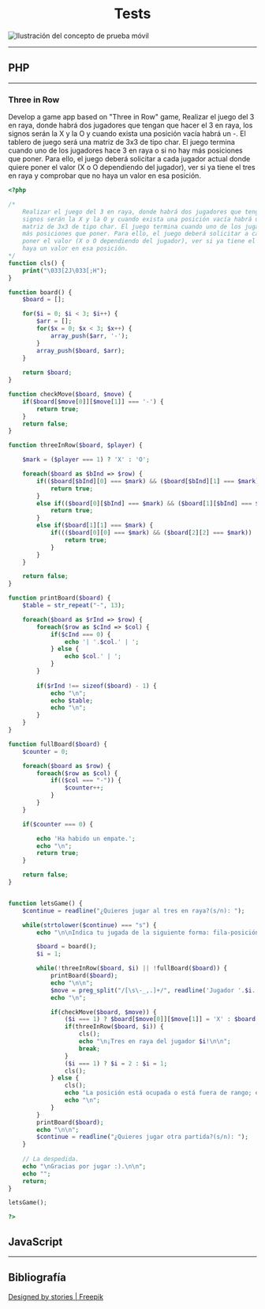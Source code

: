 <h1 style="text-align: center">Tests</h1> 
<img src="https://img.freepik.com/vector-gratis/ilustracion-concepto-prueba-movil_114360-1564.jpg?w=2000&t=st=1665226438~exp=1665227038~hmac=dabd783f834a078bafc84785444532c1c9d41d4c551608a4933f299bd9f0df0e" alt="Ilustración del concepto de prueba móvil">
<hr>

## PHP
<hr>

### Three in Row


Develop a game app based on "Three in Row" game,
Realizar el juego del 3 en raya, donde habrá dos jugadores que tengan que hacer el 3 en raya, los signos serán la X y la O y cuando exista una posición vacía habrá un -. El tablero de juego será una matriz de 3x3 de tipo char. El juego termina cuando uno de los jugadores hace 3 en raya o si no hay más posiciones que poner. Para ello, el juego deberá solicitar a cada jugador actual donde quiere poner el valor (X o O dependiendo del jugador), ver si ya tiene el tres en raya y comprobar que no haya un valor en esa posición.

```php
<?php

/*
    Realizar el juego del 3 en raya, donde habrá dos jugadores que tengan que hacer el 3 en raya, los
    signos serán la X y la O y cuando exista una posición vacía habrá un -. El tablero de juego será una
    matriz de 3x3 de tipo char. El juego termina cuando uno de los jugadores hace 3 en raya o si no hay
    más posiciones que poner. Para ello, el juego deberá solicitar a cada jugador actual donde quiere
    poner el valor (X o O dependiendo del jugador), ver si ya tiene el tres en raya y comprobar que no
    haya un valor en esa posición.
*/
function cls() {
    print("\033[2J\033[;H");
}

function board() {
    $board = [];

    for($i = 0; $i < 3; $i++) {
        $arr = [];
        for($x = 0; $x < 3; $x++) {
            array_push($arr, '-');
        }
        array_push($board, $arr);
    }
    
    return $board;
}

function checkMove($board, $move) {
    if($board[$move[0]][$move[1]] === '-') {
        return true;
    }
    return false;
}

function threeInRow($board, $player) {

    $mark = ($player === 1) ? 'X' : 'O';

    foreach($board as $bInd => $row) {
        if(($board[$bInd][0] === $mark) && ($board[$bInd][1] === $mark) && ($board[$bInd][2] === $mark)) {
            return true;
        }
        else if(($board[0][$bInd] === $mark) && ($board[1][$bInd] === $mark) && ($board[2][$bInd] === $mark)) {
            return true;
        }
        else if($board[1][1] === $mark) {
            if((($board[0][0] === $mark) && ($board[2][2] === $mark)) || (($board[0][2] === $mark) && ($board[2][0] === $mark))) {
                return true;
            }
        }
    }

    return false;
}

function printBoard($board) {
    $table = str_repeat("-", 13);

    foreach($board as $rInd => $row) {
        foreach($row as $cInd => $col) {
            if($cInd === 0) {
                echo '| '.$col.' | ';
            } else {
                echo $col.' | ';
            }
        }
        
        if($rInd !== sizeof($board) - 1) {
            echo "\n";
            echo $table;
            echo "\n";
        }
    }
}

function fullBoard($board) {
    $counter = 0;

    foreach($board as $row) {
        foreach($row as $col) {
            if(($col === "-")) {
                $counter++;
            }
        }
    }

    if($counter === 0) {

        echo 'Ha habido un empate.';
        echo "\n";
        return true;
    }

    return false;
}


function letsGame() {
    $continue = readline("¿Quieres jugar al tres en raya?(s/n): ");

    while(strtolower($continue) === "s") {
        echo "\n\nIndica tu jugada de la siguiente forma: fila-posición,\nejemplo: 2-1; marca el primer lugar de la fila 2.\n\n";

        $board = board();
        $i = 1;

        while(!threeInRow($board, $i) || !fullBoard($board)) {
            printBoard($board);
            echo "\n\n";
            $move = preg_split("/[\s\-_,.]+/", readline('Jugador '.$i.', elige jugada: '));
            echo "\n";

            if(checkMove($board, $move)) {
                ($i === 1) ? $board[$move[0]][$move[1]] = 'X' : $board[$move[0]][$move[1]] = 'O';
                if(threeInRow($board, $i)) {
                    cls();
                    echo "\n¡Tres en raya del jugador $i!\n\n";
                    break;
                }
                ($i === 1) ? $i = 2 : $i = 1;
                cls();
            } else {
                cls();
                echo "La posición está ocupada o está fuera de rango; elige otra.\n";
                echo "\n";
            }
        }
        printBoard($board);
        echo "\n\n";
        $continue = readline("¿Quieres jugar otra partida?(s/n): ");
    }
    
    // La despedida.
    echo "\nGracias por jugar :).\n\n";
    echo "";
    return;
}

letsGame();

?>
```



## JavaScript
<hr>


## Bibliografía
<a href="http://www.freepik.com">Designed by stories | Freepik</a>


